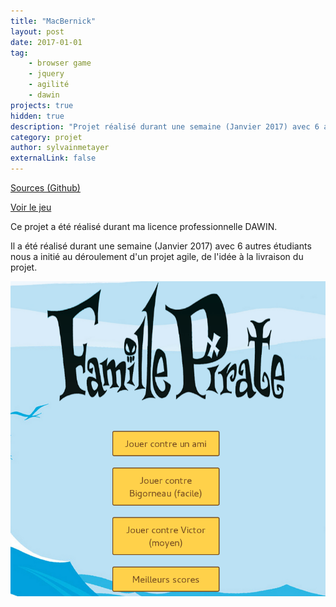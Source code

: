 ```yaml
---
title: "MacBernick"
layout: post
date: 2017-01-01
tag: 
    - browser game
    - jquery
    - agilité
    - dawin
projects: true
hidden: true
description: "Projet réalisé durant une semaine (Janvier 2017) avec 6 autres étudiants nous a initié au déroulement d'un projet agile, de l'idée à la livraison du projet."
category: projet
author: sylvainmetayer
externalLink: false
---
```


[Sources (Github)](https://github.com/mlcdf/macbernik/)

[Voir le jeu](https://mlcdf.github.io/macbernik/)

Ce projet a été réalisé durant ma licence professionnelle DAWIN.

Il a été réalisé durant une semaine (Janvier 2017) avec 6 autres étudiants nous a initié au déroulement d'un projet agile, de l'idée à la livraison du projet.

[![Macbernik](/assets/images/projets/macbernick.png)](https://mlcdf.github.io/macbernik/)
